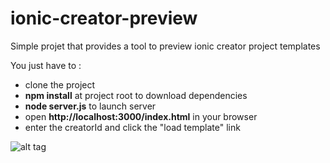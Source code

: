 ionic-creator-preview
=====================

Simple projet that provides a tool to preview ionic creator project templates

You just have to :
- clone the project
- **npm install** at project root to download dependencies
- **node server.js** to launch server
- open **http://localhost:3000/index.html** in your browser
- enter the creatorId and click the "load template" link

![alt tag](http://snag.gy/tyndF.jpg)

